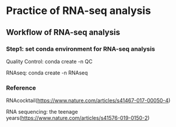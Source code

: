 # Practice of RNA-seq analysis

## Workflow of RNA-seq analysis

### Step1: set conda environment for RNA-seq analysis

Quality Control: conda create -n QC

RNAseq: conda create -n RNAseq

### Reference

RNAcocktail(https://www.nature.com/articles/s41467-017-00050-4)

RNA sequencing: the teenage years(https://www.nature.com/articles/s41576-019-0150-2)


